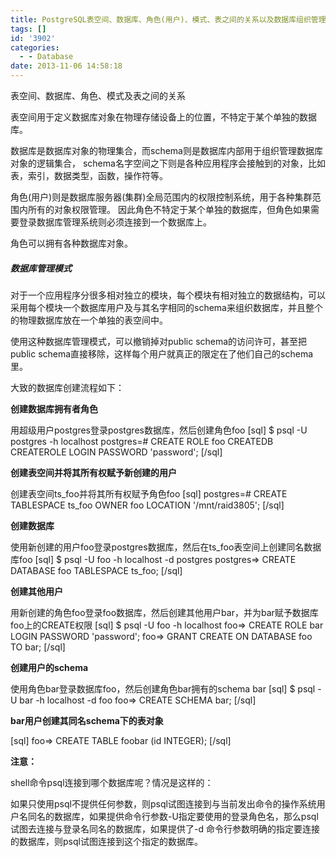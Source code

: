 ```yaml
---
title: PostgreSQL表空间、数据库、角色(用户)、模式、表之间的关系以及数据库组织管理模式
tags: []
id: '3902'
categories:
  - - Database
date: 2013-11-06 14:58:18
---
```


表空间、数据库、角色、模式及表之间的关系
<!-- more -->
表空间用于定义数据库对象在物理存储设备上的位置，不特定于某个单独的数据库。

数据库是数据库对象的物理集合，而schema则是数据库内部用于组织管理数据库对象的逻辑集合，
schema名字空间之下则是各种应用程序会接触到的对象，比如表，索引，数据类型，函数，操作符等。

角色(用户)则是数据库服务器(集群)全局范围内的权限控制系统，用于各种集群范围内所有的对象权限管理。
因此角色不特定于某个单独的数据库，但角色如果需要登录数据库管理系统则必须连接到一个数据库上。

角色可以拥有各种数据库对象。

##### 数据库管理模式

对于一个应用程序分很多相对独立的模块，每个模块有相对独立的数据结构，可以采用每个模块一个数据库用户及与其名字相同的schema来组织数据库，并且整个的物理数据库放在一个单独的表空间中。

使用这种数据库管理模式，可以撤销掉对public schema的访问许可，甚至把public schema直接移除，这样每个用户就真正的限定在了他们自己的schema里。

大致的数据库创建流程如下：

**创建数据库拥有者角色**

用超级用户postgres登录postgres数据库，然后创建角色foo
\[sql\]
$ psql -U postgres -h localhost
postgres=# CREATE ROLE foo CREATEDB CREATEROLE LOGIN PASSWORD 'password';
\[/sql\]

**创建表空间并将其所有权赋予新创建的用户**

创建表空间ts_foo并将其所有权赋予角色foo
\[sql\]
postgres=# CREATE TABLESPACE ts_foo OWNER foo LOCATION '/mnt/raid3805';
\[/sql\]

**创建数据库**

使用新创建的用户foo登录postgres数据库，然后在ts_foo表空间上创建同名数据库foo
\[sql\]
$ psql -U foo -h localhost -d postgres
postgres=> CREATE DATABASE foo TABLESPACE ts_foo;
\[/sql\]

**创建其他用户**

用新创建的角色foo登录foo数据库，然后创建其他用户bar，并为bar赋予数据库foo上的CREATE权限
\[sql\]
$ psql -U foo -h localhost
foo=> CREATE ROLE bar LOGIN PASSWORD 'password';
foo=> GRANT CREATE ON DATABASE foo TO bar;
\[/sql\]

**创建用户的schema**

使用角色bar登录数据库foo，然后创建角色bar拥有的schema bar
\[sql\]
$ psql -U bar -h localhost -d foo
foo=> CREATE SCHEMA bar;
\[/sql\]

**bar用户创建其同名schema下的表对象**

\[sql\]
foo=> CREATE TABLE foobar (id INTEGER);
\[/sql\]

**注意：**

shell命令psql连接到哪个数据库呢？情况是这样的：

如果只使用psql不提供任何参数，则psql试图连接到与当前发出命令的操作系统用户名同名的数据库，如果提供命令行参数-U指定要使用的登录角色名，那么psql试图去连接与登录名同名的数据库，如果提供了-d 命令行参数明确的指定要连接的数据库，则psql试图连接到这个指定的数据库。